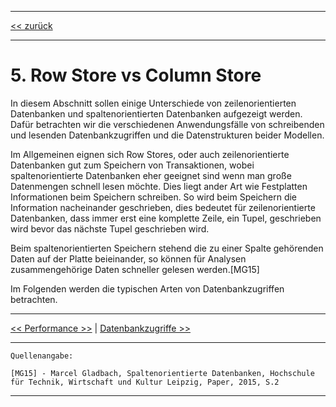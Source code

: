 ***

[<< zurück](02_toc.md)

***

# 5. Row Store vs Column Store

In diesem Abschnitt sollen einige Unterschiede von zeilenorientierten Datenbanken und spaltenorientierten Datenbanken
aufgezeigt werden. Dafür betrachten wir die verschiedenen Anwendungsfälle von schreibenden und lesenden Datenbankzugriffen und die Datenstrukturen beider Modellen.

Im Allgemeinen eignen sich Row Stores, oder auch zeilenorientierte Datenbanken gut zum Speichern von Transaktionen, wobei spaltenorientierte Datenbanken eher geeignet sind wenn man große Datenmengen schnell lesen möchte. Dies liegt ander Art wie Festplatten Informationen beim Speichern schreiben. So wird beim  Speichern die Information nacheinander geschrieben, dies bedeutet für zeilenorientierte Datenbanken, dass  immer erst eine komplette Zeile, ein Tupel, geschrieben wird bevor das nächste Tupel geschrieben wird.
 
Beim spaltenorientierten Speichern stehend die zu einer Spalte gehörenden Daten auf der Platte beieinander, so können für Analysen zusammengehörige Daten schneller
gelesen werden.[MG15]

Im Folgenden werden die typischen Arten von Datenbankzugriffen betrachten.
 

***

[<< Performance >>](06-5_performance.md) | [Datenbankzugriffe >>](07-2_db-access.md)

***

```
Quellenangabe:

[MG15] - Marcel Gladbach, Spaltenorientierte Datenbanken, Hochschule für Technik, Wirtschaft und Kultur Leipzig, Paper, 2015, S.2

```

***